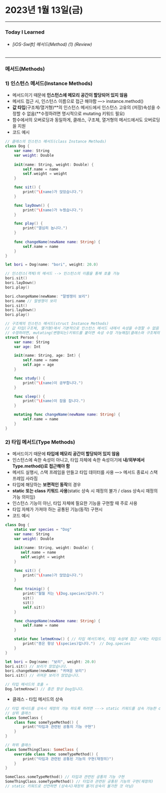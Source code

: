 # 2023년 1월 13일(금)

----

### Today I Learned 

- ###### [iOS-Swift] 메서드(Method) (1) (Review)

---

### 메서드(Methods)

### **1) 인스턴스 메서드(Instance Methods)**

- 메서드이기 때문에 **인스턴스에 메모리 공간이 할당되어 있지 않음**
- 메서드 접근 시, 인스턴스 이름으로 접근 해야함 —> instance.method()
- **값 타입**(구조체/열거형)**의 인스턴스 메서드에서 인스턴스 고유의 (저장)속성을 수정할 수 없음(**수정하려면 명시적으로 mutating 키워드 필요)
- 함수에서의 오버로딩과 동일하게, 클래스, 구조체, 열거형의 메서드에서도 오버로딩을 지원
- 코드 예시

```swift
// 클래스의 인스턴스 메서드(class Instance Methods)
class Dog {
    var name: String 
    var weight: Double 
		
    init(name: String, weight: Double) {
        self.name = name 
        self.weight = weight 
    }

    func sit() {
        print("\(name)가 앉았습니다.")
    }

    func layDown() {
        print("\(name)가 누웠습니다.")
    }

    func play() {
        print("열심히 놉니다.")
    }
		
    func changeName(newName name: String) {
        self.name = name 
    }
}

let bori = Dog(name: "bori", weight: 20.0) 

// 인스턴스(객체)의 메서드 --> 인스턴스의 이름을 통해 호출 가능 
bori.sit() 
bori.layDown()
bori.play()

bori.changeName(newName: "말썽쟁이 보리") 
bori.name // 말썽쟁이 보리 
bori.sit()
bori.layDown() 
bori.play() 

// 구조체의 인스턴스 메서드(struct Instance Methods)
// 값 타입(구조체, 열거형)에서 기본적으로 인스턴스 메서드 내에서 속성을 수정할 수 없음 
// 수정하려면, mutating(변형되는)키워드를 붙이면 속성 수정 가능해짐(클래스와 구조체의 차이) 
struct Person {
    var name: String
    var age: Int

    init(name: String, age: Int) {
        self.name = name 
        self.age = age 
    }

    func study() {
        print("\(name)이 공부합니다.")
    }

    func sleep() {
        print("\(name)이 잠을 잡니다.")
    }

    mutating func changeName(newName name: String) {
        self.name = name 
    } 
} 
```

### **2) 타입 메서드(Type Methods)**

- 메서드이기 때문에 **타입에 메모리 공간이 할당되어 있지 않음**
- 인스턴스에 속한 속성이 아니고, 타입 자체에 속한 속성이기에 **내/외부에서 Type.method()로 접근해야 함**
- 메서드 실행시, 스택 프레임을 만들고 타입 데이터를 사용 —> 메서드 종료시 스택프레임 사라짐
- 타입에 해당하는 **보편적인 동작**의 경우
- **static** **또는 class 키워드 사용**(static 상속 시 재정의 불가 / class 상속시 재정의 가능 의미임)
- 인스턴스 기능이 아닌, 타입 자체에 필요한 기능을 구현할 때 주로 사용
- 타입 자체가 가져야 하는 공통된 기능(동작) 구현시
- 코드 예시

```swift
class Dog {
    static var species = "Dog"
    var name: String 
    var weight: Double 
	
    init(name: String, weight: Double) {
       self.name = name 
       self.weight = weight 
    }

    func sit() {
        print("\(name)가 앉았습니다.")
    }
    
    func trainig() {
        print("월월 저는 \(Dog.species)입니다.")
        sit()
        sit()
        self.sit() 
    }

    func changeName(newName name: String) {
        self.name = name 
    }

    static func letmeKnow() { // 타입 메서드에서, 타입 속성에 접근 시에는 타입으로 접근하지 않아도 됨
        print("종은 항상 \(species)입니다.")  // Dog.species
    }
}

let bori = Dog(name: "보리", weight: 20.0)
bori.sit() // 보리가 앉았습니다. 
bori.changeName(newName: "귀여운 보리")
bori.sit() // 귀여운 보리가 앉았습니다. 

// 타입 메서드의 호출 ⭐️
Dog.letmeKnow() // 종은 항상 Dog입니다.
```

- 클래스 - 타입 메서드의 상속

```swift
// 타입 메서드를 상속시 재정의 가능 하도록 하려면 ---> static 키워드를 상속 가능한 class 키워드로 바꿔야 함 
// 상위 클래스 
class SomeClass {
    class func someTypeMethod() {
        print("타입과 관련된 공통의 기능 구현")
    }
}

// 하위 클래스
class SomeThingClass: SomeClass {
    override class func someTypeMethod() {
        print("타입과 관련된 공통된 기능의 구현(재정의)")
    }
}

SomeClass.someTypeMethod() // 타입과 관련된 공통의 기능 구현 
SomeThingClass.someTypeMethod() // 타입과 관련된 공통된 기능의 구현(재정의) 
// static 키워드로 선언하면 (상속시)재정의 불가(상속이 불가한 것 아님)
```